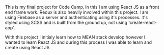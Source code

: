 This is my final project for Code Camp. In this I am using React JS as a front end frame work. Redux is also heavily involved within this project. I am using Firebase as a server and authenticating using it's processes. It's styled using SCSS and is built from the ground up, not using 'create-react-app'.

With this project I initialy learn how to MEAN stack develop however I wanted to learn React JS and during this process I was able to learn and create using React JS.

